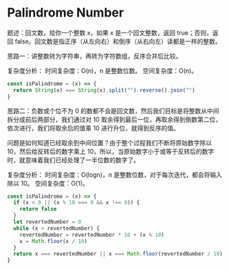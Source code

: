 # Palindrome Number

题述：回文数，给你一个整数 x，如果 x 是一个回文整数，返回 true；否则，返回 false。回文数是指正序（从左向右）和倒序（从右向左）读都是一样的整数。

思路一：讲整数转为字符串，再转为字符数组，反序合并后比较。

复杂度分析：
时间复杂度：O(n)，n 是整数位数。
空间复杂度：O(n)。

```javascript
const isPalindrome = (x) => {
  return String(x) === String(x).split("").reverse().join("")
}
```

思路二：负数或个位不为 0 的数都不会是回文数，然后我们目标是将整数从中间拆分成前后两部分，我们通过对 10 取余得到最后一位，再取余得到倒数第二位，依次进行，我们将取余后的值乘 10 进行升位，就得到反序的值。

问题是如何知道已经取余到中间位置？由于整个过程我们不断将原始数字除以 10，然后给反转后的数字乘上 10，所以，当原始数字小于或等于反转后的数字时，就意味着我们已经处理了一半位数的数字了。

复杂度分析：
时间复杂度：O(logn)，n 是整数位数，对于每次迭代，都会将输入除以 10。
空间复杂度：O(1)。

```javascript
const isPalindrome = (x) => {
  if (x < 0 || (x % 10 === 0 && x !== 0)) {
    return false
  }
  let revertedNumber = 0
  while (x > revertedNumber) {
    revertedNumber = revertedNumber * 10 + (x % 10)
    x = Math.floor(x / 10)
  }
  return x === revertedNumber || x === Math.floor(revertedNumber / 10)
}
```
